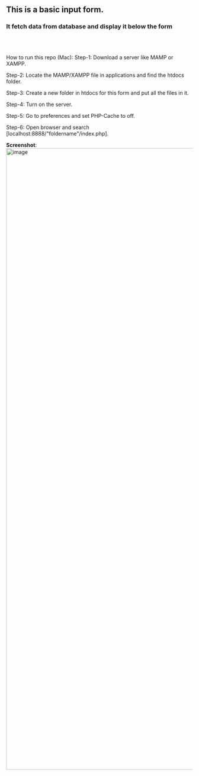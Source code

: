 <h2>This is a basic input form.</h2>
<h3>It fetch data from database and display it below the form</h3><br><br>

How to run this repo (Mac):
Step-1: Download a server like MAMP or XAMPP.

Step-2: Locate the MAMP/XAMPP file in applications and find the htdocs folder.

Step-3: Create a new folder in htdocs for this form and put all the files in it.

Step-4: Turn on the server.

Step-5: Go to preferences and set PHP-Cache to off. 

Step-6: Open browser and search [localhost:8888/"foldername"/index.php]. 

**Screenshot**:
<img width="1680" alt="image" src="https://github.com/Shar-Mayank/html-form/assets/108417648/bfb78bb7-9e2f-4d37-8543-491f08e733e1">
